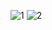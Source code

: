 ![1](https://user-images.githubusercontent.com/84230659/180829302-9186579c-02df-402a-9edf-9d908b2e98b5.png)
![2](https://user-images.githubusercontent.com/84230659/180829312-26022571-495a-4297-9ee6-5cf9537cfb58.png)
